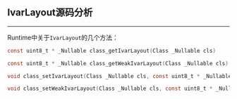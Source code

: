 ## IvarLayout源码分析

------

Runtime中关于`IvarLayout`的几个方法：

```objective-c
const uint8_t * _Nullable class_getIvarLayout(Class _Nullable cls)

const uint8_t * _Nullable class_getWeakIvarLayout(Class _Nullable cls)

void class_setIvarLayout(Class _Nullable cls, const uint8_t * _Nullable layout)

void class_setWeakIvarLayout(Class _Nullable cls, const uint8_t * _Nullable layout)
```

